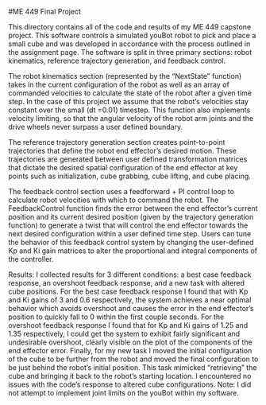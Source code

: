 #ME 449 Final Project

This directory contains all of the code and results of my ME 449 capstone project. This software 
controls a simulated youBot robot to pick and place a small cube and was developed in 
accordance with the process outlined in the assignment page. The software is split in three 
primary sections: robot kinematics, reference trajectory generation, and feedback control. 

The robot kinematics section (represented by the “NextState” function) takes in the current 
configuration of the robot as well as an array of commanded velocities to calculate the state of 
the robot after a given time step. In the case of this project we assume that the robot’s velocities 
stay constant over the small (dt =0.01) timestep. This function also implements velocity limiting, 
so that the angular velocity of the robot arm joints and the drive wheels never surpass a user 
defined boundary. 

The reference trajectory generation section creates point-to-point trajectories that define the 
robot end effector’s desired motion. These trajectories are generated between user defined 
transformation matrices that dictate the desired spatial configuration of the end effector at key 
points such as initialization, cube grabbing, cube lifting, and cube placing. 

The feedback control section uses a feedforward + PI control loop to calculate robot velocities 
with which to command the robot. The FeedbackControl function finds the error between the 
end effector’s current position and its current desired position (given by the trajectory generation 
function) to generate a twist that will control the end effector towards the next desired 
configuration within a user defined time step. Users can tune the behavior of this feedback 
control system by changing the user-defined Kp and Ki gain matrices to alter the proportional 
and integral components of the controller.

Results:
I collected results for 3 different conditions: a best case feedback response, an overshoot 
feedback response, and a new task with altered cube positions. For the best case feedback 
response I found that with Kp and Ki gains of 3 and 0.6 respectively, the system achieves a near 
optimal behavior which avoids overshoot and causes the error in the end effector’s position to 
quickly fall to 0 within the first couple seconds. For the overshoot feedback response I found 
that for Kp and Ki gains of 1.25 and 1.35 respectively, I could get the system to exhibit fairly 
significant and undesirable overshoot, clearly visible on the plot of the components of the end 
effector error. Finally, for my new task I moved the initial configuration of the cube to be further 
from the robot and moved the final configuration to be just behind the robot’s initial position. This 
task mimicked “retrieving” the cube and bringing it back to the robot’s starting location. I 
encountered no issues with the code’s response to altered cube configurations. 
Note: I did not attempt to implement joint limits on the youBot within my software.
